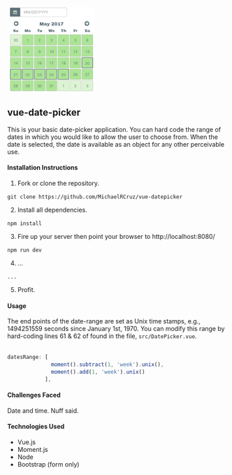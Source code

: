![](/datepicker.png)

## vue-date-picker

This is your basic date-picker application. You can hard code the range of dates in which you would like to allow the user to choose from. When the date is selected, the date is available as an object for any other perceivable use.

#### Installation Instructions

1. Fork or clone the repository.
```
git clone https://github.com/MichaelRCruz/vue-datepicker
```

2. Install all dependencies.
```
npm install
```

3. Fire up your server then point your browser to http://localhost:8080/
```
npm run dev
```

4. ...
```
...
```

5. Profit.

#### Usage

The end points of the date-range are set as Unix time stamps, e.g., 1494251559 seconds since January 1st, 1970. You can modify this range by hard-coding lines 61 & 62 of found in the file, `src/DatePicker.vue`.

```javascript

datesRange: [
              moment().subtract(1, 'week').unix(),
              moment().add(1, 'week').unix()
            ],

```

#### Challenges Faced

Date and time. Nuff said.

#### Technologies Used

* Vue.js
* Moment.js
* Node
* Bootstrap (form only)
